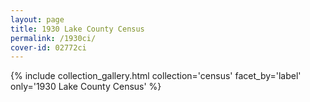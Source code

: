 ```yaml
---
layout: page
title: 1930 Lake County Census
permalink: /1930ci/
cover-id: 02772ci
---
```


{% include collection_gallery.html collection='census' facet_by='label' only='1930 Lake County Census' %}
